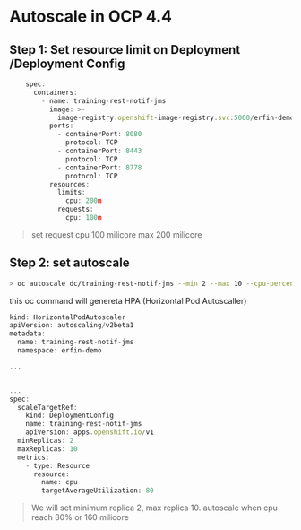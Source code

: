 # Autoscale in OCP 4.4

## Step 1: Set resource limit on Deployment /Deployment Config
```javascript
    spec:
      containers:
        - name: training-rest-notif-jms
          image: >-
            image-registry.openshift-image-registry.svc:5000/erfin-demo/training-rest-notif-jms@sha256:30807906a9d7d6419c3d4219a6f8469728e1bfba0410009532277d798108bcbf
          ports:
            - containerPort: 8080
              protocol: TCP
            - containerPort: 8443
              protocol: TCP
            - containerPort: 8778
              protocol: TCP
          resources:
            limits:
              cpu: 200m
            requests:
              cpu: 100m
```
> set request cpu 100 milicore max 200 milicore

## Step 2: set autoscale
``` bash
> oc autoscale dc/training-rest-notif-jms --min 2 --max 10 --cpu-percent=80
```
this oc command will genereta HPA (Horizontal Pod Autoscaller)
```javascript
kind: HorizontalPodAutoscaler
apiVersion: autoscaling/v2beta1
metadata:
  name: training-rest-notif-jms
  namespace: erfin-demo

...


...
spec:
  scaleTargetRef:
    kind: DeploymentConfig
    name: training-rest-notif-jms
    apiVersion: apps.openshift.io/v1
  minReplicas: 2
  maxReplicas: 10
  metrics:
    - type: Resource
      resource:
        name: cpu
        targetAverageUtilization: 80
```
> We will set minimum replica 2, max replica 10. autoscale when cpu reach 80% or 160 milicore
